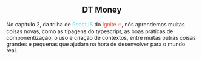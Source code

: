 <h2 align='center'>DT Money</h2>
<p>No capítulo 2, da trilha de <span style='color: #5dd2f2'>ReactJS</span> do <span style='color: #f44336'>Ignite 🔥</span>, nós aprendemos muitas coisas novas, como as tipagens do typescript, as boas práticas de componentização, o uso e criação de contextos, entre muitas outras coisas grandes e pequenas que ajudam na hora de desenvolver para o mundo real.</p>
